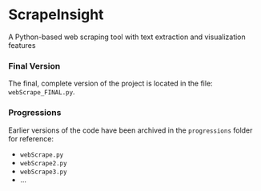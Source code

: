 # ScrapeInsight
A Python-based web scraping tool with text extraction and visualization features

### Final Version
The final, complete version of the project is located in the file: `webScrape_FINAL.py`.

### Progressions
Earlier versions of the code have been archived in the `progressions` folder for reference:
- `webScrape.py` 
- `webScrape2.py` 
- `webScrape3.py` 
- ...

